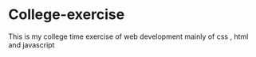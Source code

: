 # College-exercise
This is my college time exercise of web development mainly of css , html and javascript
